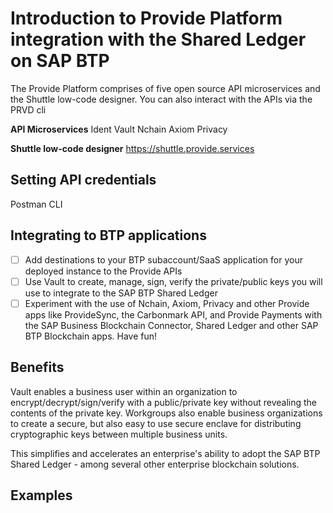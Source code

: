 # Introduction to Provide Platform integration with the Shared Ledger on SAP BTP

The Provide Platform comprises of five open source API microservices and the Shuttle low-code designer. You can also interact with the APIs via the PRVD cli

<b>API Microservices</b>
Ident
Vault
Nchain
Axiom
Privacy

<b>Shuttle low-code designer</b>
https://shuttle.provide.services

## Setting API credentials

Postman
CLI

## Integrating to BTP applications

-[ ] Add destinations to your BTP subaccount/SaaS application for your deployed instance to the Provide APIs
-[ ] Use Vault to create, manage, sign, verify the private/public keys you will use to integrate to the SAP BTP Shared Ledger
-[ ] Experiment with the use of Nchain, Axiom, Privacy and other Provide apps like ProvideSync, the Carbonmark API, and Provide Payments with the SAP Business Blockchain Connector, Shared Ledger and other SAP BTP Blockchain apps. Have fun!

## Benefits

Vault enables a business user within an organization to encrypt/decrypt/sign/verify with a public/private key without revealing the contents of the private key. Workgroups also enable business organizations to create a secure, but also easy to use secure enclave for distributing cryptographic keys between multiple business units.

This simplifies and accelerates an enterprise's ability to adopt the SAP BTP Shared Ledger - among several other enterprise blockchain solutions.

## Examples